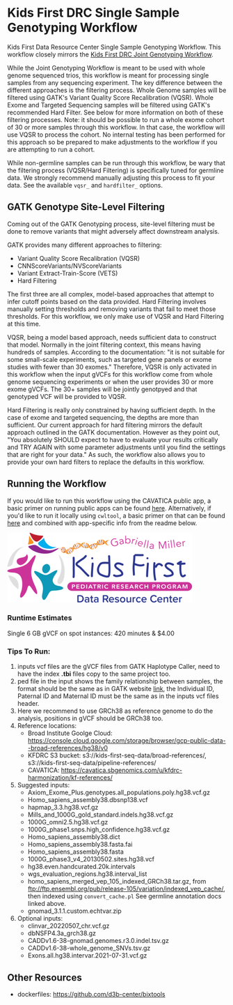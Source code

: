 # Kids First DRC Single Sample Genotyping Workflow
Kids First Data Resource Center Single Sample Genotyping Workflow. This workflow closely mirrors the [Kids First DRC Joint Genotyping Workflow](https://github.com/kids-first/kf-jointgenotyping-workflow/blob/master/workflow/kfdrc-jointgenotyping-refinement-workflow.cwl).

While the Joint Genotyping Workflow is meant to be used with whole genome
sequenced trios, this workflow is meant for processing single samples from any
sequencing experiment. The key difference between the different approaches is
the filtering process. Whole Genome samples will be filtered using GATK's
Variant Quality Score Recalibration (VQSR). Whole Exome and Targeted Sequencing
samples will be filtered using GATK's recommended Hard Filter. See below for
more information on both of these filtering processes. Note: it should be
possible to run a whole exome cohort of 30 or more samples through this
workflow. In that case, the workflow will use VQSR to process the cohort.
No internal testing has been performed for this approach so be prepared to
make adjustments to the workflow if you are attempting to run a cohort.

While non-germline samples can be run through this workflow, be wary that the
filtering process (VQSR/Hard Filtering) is specifically tuned for germline
data. We strongly recommend manually adjusting this process to fit your data.
See the available `vqsr_` and `hardfilter_` options.

## GATK Genotype Site-Level Filtering

Coming out of the GATK Genotyping process, site-level filtering must be done to
remove variants that might adversely affect downstream analysis.

GATK provides many different approaches to filtering:
- Variant Quality Score Recalibration (VQSR)
- CNNScoreVariants/NVScoreVariants
- Variant Extract-Train-Score (VETS)
- Hard Filtering

The first three are all complex, model-based approaches that attempt to infer
cutoff points based on the data provided. Hard Filtering involves manually setting
thresholds and removing variants that fail to meet those thresholds. For this
workflow, we only make use of VQSR and Hard Filtering at this time.

VQSR, being a model based approach, needs sufficient data to construct that
model. Normally in the joint filtering context, this means having hundreds of
samples. According to the documentation: "it is not suitable for some
small-scale experiments, such as targeted gene panels or exome studies with
fewer than 30 exomes." Therefore, VQSR is only activated in this workflow when
the input gVCFs for this workflow come from whole genome sequencing experiments
or when the user provides 30 or more exome gVCFs. The 30+ samples will be jointly
genotpyed and that genotyped VCF will be provided to VQSR.

Hard Filtering is really only constrained by having sufficient depth. In the
case of exome and targeted sequencing, the depths are more than sufficient. Our
current approach for hard filtering mirrors the default approach outlined in
the GATK documentation. However as they point out, "You absolutely SHOULD
expect to have to evaluate your results critically and TRY AGAIN with some
parameter adjustments until you find the settings that are right for your
data." As such, the workflow also allows you to provide your own hard filters
to replace the defaults in this workflow.

## Running the Workflow

If you would like to run this workflow using the CAVATICA public app, a basic primer on running public apps can be found [here](https://www.notion.so/d3b/Starting-From-Scratch-Running-Cavatica-af5ebb78c38a4f3190e32e67b4ce12bb).
Alternatively, if you'd like to run it locally using `cwltool`, a basic primer on that can be found [here](https://www.notion.so/d3b/Starting-From-Scratch-Running-CWLtool-b8dbbde2dc7742e4aff290b0a878344d) and combined with app-specific info from the readme below.

![data service logo](https://github.com/d3b-center/d3b-research-workflows/raw/master/doc/kfdrc-logo-sm.png)

### Runtime Estimates
Single 6 GB gVCF on spot instances: 420 minutes & $4.00

### Tips To Run:
1. inputs vcf files are the gVCF files from GATK Haplotype Caller, need to have the index **.tbi** files copy to the same project too.
1. ped file in the input shows the family relationship between samples, the format should be the same as in GATK website [link](https://gatkforums.broadinstitute.org/gatk/discussion/7696/pedigree-ped-files), the Individual ID, Paternal ID and Maternal ID must be the same as in the inputs vcf files header.
1. Here we recommend to use GRCh38 as reference genome to do the analysis, positions in gVCF should be GRCh38 too.
1. Reference locations:
    - Broad Institute Goolge Cloud: https://console.cloud.google.com/storage/browser/gcp-public-data--broad-references/hg38/v0
    - KFDRC S3 bucket: s3://kids-first-seq-data/broad-references/, s3://kids-first-seq-data/pipeline-references/
    - CAVATICA: https://cavatica.sbgenomics.com/u/kfdrc-harmonization/kf-references/
1. Suggested inputs:
    -  Axiom_Exome_Plus.genotypes.all_populations.poly.hg38.vcf.gz
    -  Homo_sapiens_assembly38.dbsnp138.vcf
    -  hapmap_3.3.hg38.vcf.gz
    -  Mills_and_1000G_gold_standard.indels.hg38.vcf.gz
    -  1000G_omni2.5.hg38.vcf.gz
    -  1000G_phase1.snps.high_confidence.hg38.vcf.gz
    -  Homo_sapiens_assembly38.dict
    -  Homo_sapiens_assembly38.fasta.fai
    -  Homo_sapiens_assembly38.fasta
    -  1000G_phase3_v4_20130502.sites.hg38.vcf
    -  hg38.even.handcurated.20k.intervals
    -  wgs_evaluation_regions.hg38.interval_list
    -  homo_sapiens_merged_vep_105_indexed_GRCh38.tar.gz, from ftp://ftp.ensembl.org/pub/release-105/variation/indexed_vep_cache/, then indexed using `convert_cache.pl`
        See germline annotation docs linked above.
    -  gnomad_3.1.1.custom.echtvar.zip
1. Optional inputs:
    -  clinvar_20220507_chr.vcf.gz
    -  dbNSFP4.3a_grch38.gz
    -  CADDv1.6-38-gnomad.genomes.r3.0.indel.tsv.gz
    -  CADDv1.6-38-whole_genome_SNVs.tsv.gz
    -  Exons.all.hg38.intervar.2021-07-31.vcf.gz


## Other Resources
- dockerfiles: https://github.com/d3b-center/bixtools
